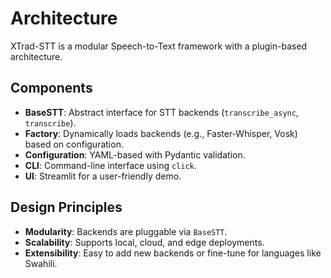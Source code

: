 # Architecture

XTrad-STT is a modular Speech-to-Text framework with a plugin-based architecture.

## Components
- **BaseSTT**: Abstract interface for STT backends (`transcribe_async`, `transcribe`).
- **Factory**: Dynamically loads backends (e.g., Faster-Whisper, Vosk) based on configuration.
- **Configuration**: YAML-based with Pydantic validation.
- **CLI**: Command-line interface using `click`.
- **UI**: Streamlit for a user-friendly demo.

## Design Principles
- **Modularity**: Backends are pluggable via `BaseSTT`.
- **Scalability**: Supports local, cloud, and edge deployments.
- **Extensibility**: Easy to add new backends or fine-tune for languages like Swahili.